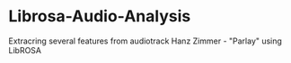 # Librosa-Audio-Analysis
Extracring several features from audiotrack Hanz Zimmer - "Parlay" using LibROSA
